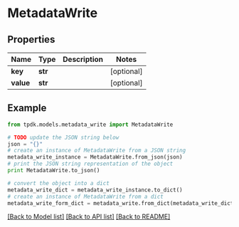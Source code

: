 # MetadataWrite



## Properties

Name | Type | Description | Notes
------------ | ------------- | ------------- | -------------
**key** | **str** |  | [optional] 
**value** | **str** |  | [optional] 

## Example

```python
from tpdk.models.metadata_write import MetadataWrite

# TODO update the JSON string below
json = "{}"
# create an instance of MetadataWrite from a JSON string
metadata_write_instance = MetadataWrite.from_json(json)
# print the JSON string representation of the object
print MetadataWrite.to_json()

# convert the object into a dict
metadata_write_dict = metadata_write_instance.to_dict()
# create an instance of MetadataWrite from a dict
metadata_write_form_dict = metadata_write.from_dict(metadata_write_dict)
```
[[Back to Model list]](../README.md#documentation-for-models) [[Back to API list]](../README.md#documentation-for-api-endpoints) [[Back to README]](../README.md)



